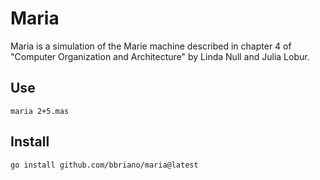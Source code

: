 Maria
=====

Maria is a simulation of the Marie machine described in chapter 4 of
"Computer Organization and Architecture" by Linda Null and Julia Lobur.

Use
---

	maria 2+5.mas

Install
-------

	go install github.com/bbriano/maria@latest
